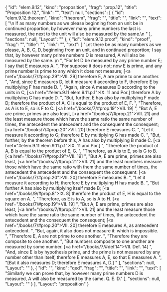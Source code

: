 {
  "id": "elem.9.12",
  "kind": "proposition",
  "frag": "prop.12",
  "title": "Proposition 12.",
  "link": "",
  "text": null,
  "sections": [
    {
      "id": "elem.9.12.theorem",
      "kind": "theorem",
      "frag": "",
      "title": "",
      "link": "",
      "text": [
        "\n       If as many numbers as we please beginning from an unit be in continued proportion, by however many prime numbers the last is measured, the next to the unit will also be measured by the same.\n      "
      ],
      "sections": null,
      "Layout": ""
    },
    {
      "id": "elem.9.12.proof",
      "kind": "proof",
      "frag": "",
      "title": "",
      "link": "",
      "text": [
        "Let there be as many numbers as we please, A, B, C, D, beginning from an unit, and in continued proportion; I say that, by however many prime numbers D is measured, A will also be measured by the same. \n      ",
        "For let D be measured by any prime number E; I say that E measures A. ",
        "For suppose it does not; now E is prime, and any prime number is prime to any which it does not measure; [<a href=\"/books/7/#prop.29\">VII. 29</a>] therefore E, A are prime to one another. ",
        "And, since E measures D, let it measure it according to F, therefore E by multiplying F has made D. ",
        "Again, since A measures D according to the units in C, [<a href=\"#elem.9.11 elem.9.11.p.1\">IX. 11 and Por.</a>] therefore A by multiplying C has made D. ",
        "But, further, E has also by multiplying F made D; therefore the product of A, C is equal to the product of E, F. ",
        "Therefore, as A is to E, so is F to C. [<a href=\"/books/7/#prop.19\">VII. 19</a>] ",
        "But A, E are prime, primes are also least, [<a href=\"/books/7/#prop.21\">VII. 21</a>] and the least measure those which have the same ratio the same number of times, the antecedent the antecedent and the consequent the consequent; [<a href=\"/books/7/#prop.20\">VII. 20</a>] therefore E measures C. ",
        "Let it measure it according to G; therefore E by multiplying G has made C. ",
        "But, further, by the theorem before this, A has also by multiplying B made C. [<a href=\"#elem.9.11 elem.9.11.p.1\">IX. 11 and Por.</a>] ",
        "Therefore the product of A, B is equal to the product of E, G. ",
        "Therefore, as A is to E, so is G to B. [<a href=\"/books/7/#prop.19\">VII. 19</a>] ",
        "But A, E are prime, primes are also least, [<a href=\"/books/7/#prop.21\">VII. 21</a>] and the least numbers measure those which have the same ratio with them the same number of times, the antecedent the antecedent and the consequent the consequent: [<a href=\"/books/7/#prop.20\">VII. 20</a>] therefore E measures B. ",
        "Let it measure it according to H; therefore E by multiplying H has made B. ",
        "But further A has also by multiplying itself made B; [<a href=\"/books/9/#prop.8\">IX. 8</a>] therefore the product of E, H is equal to the square on A. ",
        "Therefore, as E is to A, so is A to H. [<a href=\"/books/7/#prop.19\">VII. 19</a>] ",
        "But A, E are prime, primes are also least, [<a href=\"/books/7/#prop.21\">VII. 21</a>] and the least measure those which have the same ratio the same number of times, the antecedent the antecedent and the consequent the consequent; [<a href=\"/books/7/#prop.20\">VII. 20</a>] therefore E measures A, as antecedent antecedent. ",
        "But, again, it also does not measure it: which is impossible. ",
        "Therefore E, A are not prime to one another. ",
        "Therefore they are composite to one another. ",
        "But numbers composite to one another are measured by some number. [<a href=\"/books/7/#def.14\">VII. Def. 14</a>] ",
        "And, since E is by hypothesis prime, and the prime is not measured by any number other than itself, therefore E measures A, E, so that E measures A. ",
        "[But it also measures D; therefore E measures A, D.] "
      ],
      "sections": null,
      "Layout": ""
    },
    {
      "id": "",
      "kind": "qed",
      "frag": "",
      "title": "",
      "link": "",
      "text": [
        "Similarly we can prove that, by however many prime numbers D is measured, A will also be measured by the same. Q. E. D."
      ],
      "sections": null,
      "Layout": ""
    }
  ],
  "Layout": "proposition"
}
